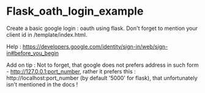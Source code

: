 # Flask_oath_login_example

Create a basic google login : oauth using flask.
Don't forget to mention your client id in /template/index.html.

Help :
https://developers.google.com/identity/sign-in/web/sign-in#before_you_begin

Add on tip : Not to forget, that google does not prefers address in such form - http://127.0.0.1:port_number, rather it prefers this : 
http://localhost:port_number (by default '5000' for flask), that unfortunately isn't mentioned in the docs !
